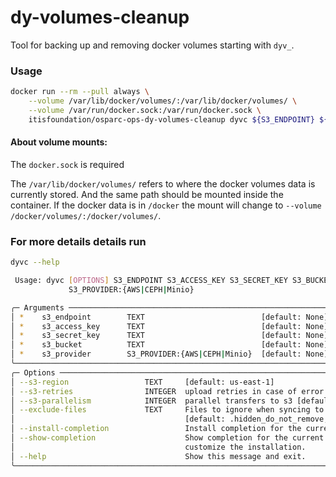 # dy-volumes-cleanup

Tool for backing up and removing docker volumes starting with `dyv_`.

### Usage

```bash
docker run --rm --pull always \
    --volume /var/lib/docker/volumes/:/var/lib/docker/volumes/ \
    --volume /var/run/docker.sock:/var/run/docker.sock \
    itisfoundation/osparc-ops-dy-volumes-cleanup dyvc ${S3_ENDPOINT} ${S3_ACCESS_KEY} ${S3_SECRET_KEY} ${S3_BUCKET} ${S3_PROVIDER} --s3-region ${S3_REGION}
```

#### About volume mounts:

The `docker.sock` is required

The `/var/lib/docker/volumes/` refers to where the docker volumes data is currently stored. And the same path
should be mounted inside the container.
If the docker data is in `/docker` the mount will change to `--volume /docker/volumes/:/docker/volumes/`.


### For more details details run 

```bash
dyvc --help

 Usage: dyvc [OPTIONS] S3_ENDPOINT S3_ACCESS_KEY S3_SECRET_KEY S3_BUCKET
             S3_PROVIDER:{AWS|CEPH|Minio}

╭─ Arguments ────────────────────────────────────────────────────────────────────────────────────╮
│ *    s3_endpoint        TEXT                          [default: None] [required]               │
│ *    s3_access_key      TEXT                          [default: None] [required]               │
│ *    s3_secret_key      TEXT                          [default: None] [required]               │
│ *    s3_bucket          TEXT                          [default: None] [required]               │
│ *    s3_provider        S3_PROVIDER:{AWS|CEPH|Minio}  [default: None] [required]               │
╰────────────────────────────────────────────────────────────────────────────────────────────────╯
╭─ Options ──────────────────────────────────────────────────────────────────────────────────────╮
│ --s3-region                 TEXT     [default: us-east-1]                                      │
│ --s3-retries                INTEGER  upload retries in case of error [default: 3]              │
│ --s3-parallelism            INTEGER  parallel transfers to s3 [default: 5]                     │
│ --exclude-files             TEXT     Files to ignore when syncing to s3                        │
│                                      [default: .hidden_do_not_remove, key_values.json]         │
│ --install-completion                 Install completion for the current shell.                 │
│ --show-completion                    Show completion for the current shell, to copy it or      │
│                                      customize the installation.                               │
│ --help                               Show this message and exit.                               │
╰────────────────────────────────────────────────────────────────────────────────────────────────╯
```